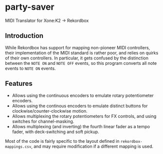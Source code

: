 # party-saver
MIDI Translator for Xone:K2 -> Rekordbox

## Introduction
While Rekordbox has support for mapping non-pioneer MIDI controllers, their implementation of the MIDI standard is rather poor, and relies on quirks of their own controllers.
In particular, it gets confused by the distinction between the `NOTE ON` and `NOTE OFF` events, so this program converts all note events to `NOTE ON` events.

## Features
- Allows using the continuous encoders to emulate rotary potentiometer encoders.
- Allows using the continous encoders to emulate distinct buttons for clockwise/counter-clockwise motion.
- Allows multiplexing the rotary potentiometers for FX controls, and using switches for channel-masking.
- Allows multiplexing (and inverting) the fourth linear fader as a tempo fader, with deck-switching and soft pickup.

Most of the code is fairly specific to the layout defined in `rekordbox-mappings.csv`, and may require modification if a different mapping is used.
